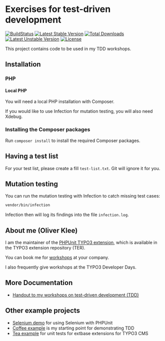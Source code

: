 # Exercises for test-driven development

[![BuildStatus](https://github.com/oliverklee/tdd-exercises/workflows/CI/badge.svg?branch=main)](https://github.com/oliverklee/tdd-exercises/actions)
[![Latest Stable Version](https://poser.pugx.org/oliverklee/tdd-exercises/v/stable.svg)](https://packagist.org/packages/oliverklee/tdd-exercises)
[![Total Downloads](https://poser.pugx.org/oliverklee/tdd-exercises/downloads.svg)](https://packagist.org/packages/oliverklee/tdd-exercises)
[![Latest Unstable Version](https://poser.pugx.org/oliverklee/tdd-exercises/v/unstable.svg)](https://packagist.org/packages/oliverklee/tdd-exercises)
[![License](https://poser.pugx.org/oliverklee/tdd-exercises/license.svg)](https://packagist.org/packages/oliverklee/tdd-exercises)

This project contains code to be used in my TDD workshops.

## Installation

### PHP

#### Local PHP

You will need a local PHP installation with Composer.

If you would like to use Infection for mutation testing, you will also need
Xdebug.

### Installing the Composer packages

Run `composer install` to install the required Composer packages.

## Having a test list

For your test list, please create a fill `test-list.txt`.
Git will ignore it for you.

## Mutation testing

You can run the mutation testing with Infection to catch missing test cases:

```bash
vendor/bin/infection
```

Infection then will log its findings into the file `infection.log`.

## About me (Oliver Klee)

I am the maintainer of the
[PHPUnit TYPO3 extension](http://typo3.org/extensions/repository/view/phpunit),
which is available in the TYPO3 extension repository (TER).

You can book me for
[workshops](https://www.oliverklee.de/workshops/workshops.html)
at your company.

I also frequently give workshops at the TYPO3 Developer Days.

## More Documentation

* [Handout to my workshops on test-driven development (TDD)](https://github.com/oliverklee/tdd-reader)

## Other example projects

* [Selenium demo](https://github.com/oliverklee/selenium-demo)
  for using Selenium with PHPUnit
* [Coffee example](https://github.com/oliverklee/coffee)
  is my starting point for demonstrating TDD
* [Tea example](https://github.com/TYPO3-Documentation/tea)
  for unit tests for extbase extensions for TYPO3 CMS
